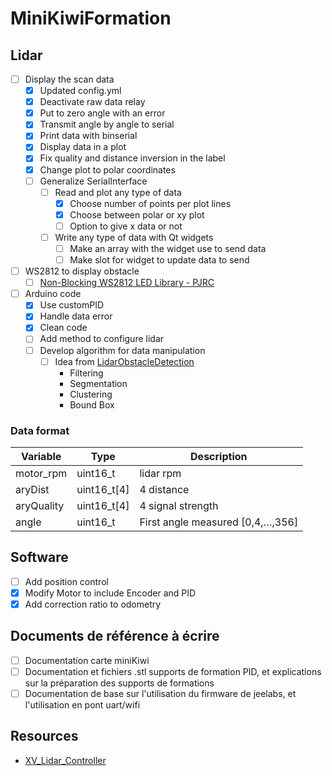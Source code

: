 # MiniKiwiFormation

## Lidar

- [ ] Display the scan data
  - [x] Updated config.yml
  - [x] Deactivate raw data relay
  - [x] Put to zero angle with an error
  - [x] Transmit angle by angle to serial
  - [x] Print data with binserial
  - [x] Display data in a plot
  - [x] Fix quality and distance inversion in the label
  - [x] Change plot to polar coordinates
  - [ ] Generalize SerialInterface
    - [ ] Read and plot any type of data
      - [x] Choose number of points per plot lines
      - [x] Choose between polar or xy plot
      - [ ] Option to give x data or not
    - [ ] Write any type of data with Qt widgets
      - [ ] Make an array with the widget use to send data
      - [ ] Make slot for widget to update data to send
- [ ] WS2812 to display obstacle
  - [ ] [Non-Blocking WS2812 LED Library - PJRC](https://www.pjrc.com/non-blocking-ws2812-led-library/)
- [ ] Arduino code
  - [x] Use customPID
  - [x] Handle data error
  - [x] Clean code
  - [ ] Add method to configure lidar
  - [ ] Develop algorithm for data manipulation
    - [ ] Idea from [LidarObstacleDetection](https://github.com/enginBozkurt/LidarObstacleDetection)
      - Filtering
      - Segmentation
      - Clustering
      - Bound Box

### Data format

Variable | Type | Description
-------- | ---- | -----------
motor_rpm | uint16_t | lidar rpm
aryDist | uint16_t[4] | 4 distance
aryQuality | uint16_t[4] | 4 signal strength
angle | uint16_t | First angle measured [0,4,…,356]

## Software

- [ ] Add position control
- [x] Modify Motor to include Encoder and PID
- [x] Add correction ratio to odometry

## Documents de référence à écrire

- [ ] Documentation carte miniKiwi
- [ ] Documentation et fichiers .stl supports de formation PID, et explications sur la préparation des supports de formations
- [ ] Documentation de base sur l'utilisation du firmware de jeelabs, et l'utilisation en pont uart/wifi

## Resources

- [XV_Lidar_Controller](https://github.com/getSurreal/XV_Lidar_Controller)
